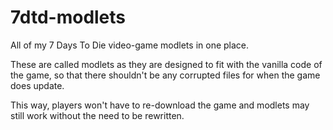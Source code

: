 # 7dtd-modlets
All of my 7 Days To Die video-game modlets in one place.

These are called modlets as they are designed to fit with the vanilla code of the game, so that there shouldn't be any corrupted files for when the game does update. 

This way, players won't have to re-download the game and modlets may still work without the need to be rewritten.
